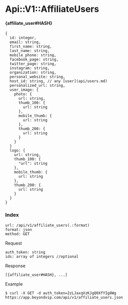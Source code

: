 # Api::V1::AffiliateUsers

#### {affiliate_user#HASH}
    {
      id: integer,
      email: string,
      first_name: string,
      last_name: string,
      mobile_phone: string,
      facebook_page: string,
      twitter_page: string,
      instagram: string,
      organization: string,
      personal_website: string,
      host_id: string, // any [user](api/users.md)
      personalized_url: string,
      user_image: {
        photo: {
          url: string,
          thumb_100: {
            url: string
          },
          mobile_thumb: {
            url: string
          },
          thumb_200: {
            url: string
          }
        }
      }
      logo: {
        url: string,
        thumb_100: {
          "url": string
        },
        mobile_thumb: {
          url: string
        },
        thumb_200: {
          url: string
        }
      }
    }


### Index
    url: /api/v1/affiliate_users(.:format)
    format: json
    method: GET

  Request

    auth_token: string
    ids: array of integers //optional

  Response

    [{affiliate_user#HASH}, ...]

  Example

    $ curl -X GET -d auth_token=2zLJaxqVzKJgQ0XfYIg8Wg https://app.beyondvip.com/api/v1/affiliate_users.json
